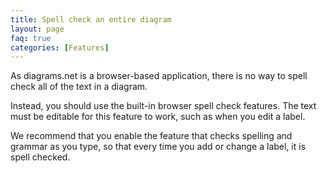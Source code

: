 ```yaml
---
title: Spell check an entire diagram
layout: page
faq: true
categories: [Features]
---
```

As diagrams.net is a browser-based application, there is no way to spell check all of the text in a diagram.

Instead, you should use the built-in browser spell check features. The text must be editable for this feature to work, such as when you edit a label.

We recommend that you enable the feature that checks spelling and grammar as you type, so that every time you add or change a label, it is spell checked.
